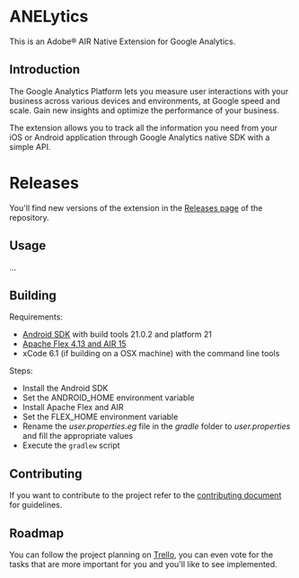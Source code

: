 # ANELytics

This is an Adobe® AIR Native Extension for Google Analytics.

## Introduction

The Google Analytics Platform lets you measure user interactions with your business across various devices and environments, at Google speed and scale. Gain new insights and optimize the performance of your business.

The extension allows you to track all the information you need from your iOS or Android application through Google Analytics native SDK with a simple API.

# Releases

You'll find new versions of the extension in the [Releases page](https://github.com/alebianco/ANE-Google-Analytics/releases) of the repository.

## Usage

...

## Building

Requirements:
* [Android SDK](http://developer.android.com/sdk/index.html) with build tools 21.0.2 and platform 21
* [Apache Flex 4.13 and AIR 15](http://flex.apache.org/)
* xCode 6.1 (if building on a OSX machine) with the command line tools

Steps:
* Install the Android SDK
* Set the ANDROID_HOME environment variable
* Install Apache Flex and AIR
* Set the FLEX_HOME environment variable
* Rename the _user.properties.eg_ file in the _gradle_ folder to _user.properties_ and fill the appropriate values
* Execute the `gradlew` script

## Contributing

If you want to contribute to the project refer to the [contributing document](CONTRIBUTING.md) for guidelines.

## Roadmap

You can follow the project planning on [Trello](https://trello.com/b/wk7wHEhS), you can even vote for the tasks that are more important for you and you'll like to see implemented.